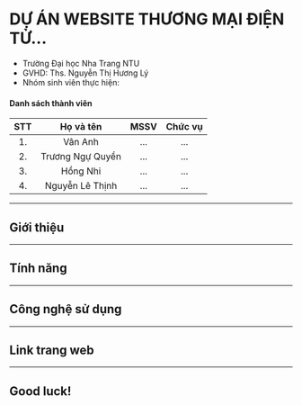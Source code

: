 # DỰ ÁN WEBSITE THƯƠNG MẠI ĐIỆN TỬ...

* Trường Đại học Nha Trang NTU
* GVHD: Ths. Nguyễn Thị Hương Lý
* Nhóm sinh viên thực hiện:

#### Danh sách thành viên
| STT | Họ và tên | MSSV | Chức vụ |
|:---:|:---:|:---:|:---:|
|1. | Vân Anh | ... | ... |
|2. | Trương Ngự Quyền | ... | ... |
|3. | Hồng Nhi | ... | ... |
|4. | Nguyễn Lê Thịnh | ... | ... |
---
## Giới thiệu
---
## Tính năng
---
## Công nghệ sử dụng
---
## Link trang web
---
## Good luck!
